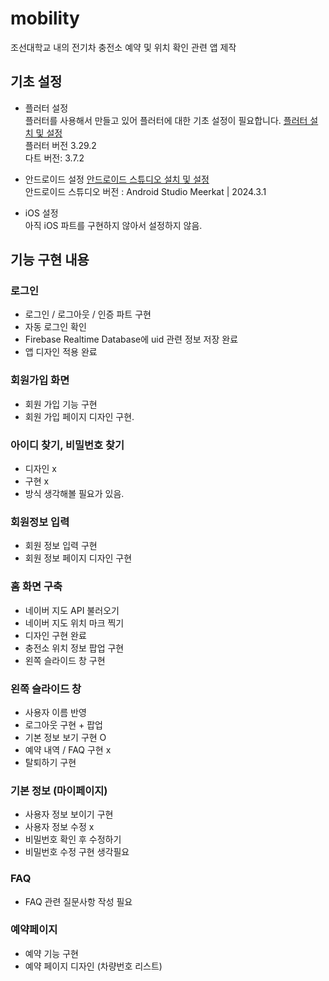 # mobility

조선대학교 내의 전기차 충전소 예약 및 위치 확인 관련 앱 제작

## 기초 설정

- 플러터 설정 <br>
플러터를 사용해서 만들고 있어 플러터에 대한 기초 설정이 필요합니다. 
[플러터 설치 및 설정](https://docs.flutter.dev/get-started/install?_gl=1*1e6o7pb*_up*MQ..*_ga*MjA1OTY4MTEyOS4xNzQ0NjAzNzA0*_ga_04YGWK0175*MTc0NDYwMzcwMy4xLjAuMTc0NDYwMzcwMy4wLjAuMA..) <br>
플러터 버전  3.29.2 <br>
다트 버전: 3.7.2 <br>


- 안드로이드 설정
    [안드로이드 스튜디오 설치 및 설정](https://developer.android.com/studio?hl=ko) <br>
    안드로이드 스튜디오 버전 : Android Studio Meerkat | 2024.3.1 <br>

- iOS 설정 <br>
    아직 iOS 파트를 구현하지 않아서 설정하지 않음.
 
## 기능 구현 내용
### 로그인
- 로그인 / 로그아웃 / 인증 파트 구현 
- 자동 로그인 확인
- Firebase Realtime Database에 uid 관련 정보 저장 완료
- 앱 디자인 적용 완료

### 회원가입 화면
- 회원 가입 기능 구현
- 회원 가입 페이지 디자인 구현. 

### 아이디 찾기, 비밀번호 찾기 
- 디자인 x
- 구현 x
- 방식 생각해볼 필요가 있음.

### 회원정보 입력
- 회원 정보 입력 구현 
- 회원 정보 페이지 디자인 구현 

### 홈 화면 구축
- 네이버 지도 API 불러오기
- 네이버 지도 위치 마크 찍기
- 디자인 구현 완료
- 충전소 위치 정보 팝업 구현
- 왼쪽 슬라이드 창 구현 

### 왼쪽 슬라이드 창
- 사용자 이름 반영 
- 로그아웃 구현 + 팝업
- 기본 정보 보기 구현 O
- 예약 내역 / FAQ 구현 x
- 탈퇴하기 구현 

### 기본 정보 (마이페이지)
- 사용자 정보 보이기 구현
- 사용자 정보 수정 x
- 비밀번호 확인 후 수정하기 
- 비밀번호 수정 구현 생각필요

### FAQ
- FAQ 관련 질문사항 작성 필요

### 예약페이지
- 예약 기능 구현
- 예약 페이지 디자인 (차량번호 리스트)


